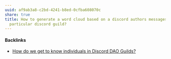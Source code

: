 ```yaml
---
uuid: af9ab3a8-c2bd-4241-b8ed-0cfba608070c
share: true
title: How to generate a word cloud based on a discord authors messages in a
  particular discord guild?
---
```

#### Backlinks

* [How do we get to know individuals in Discord DAO Guilds?](/d9749f38-2694-405a-a5af-4ef357f29d9c)